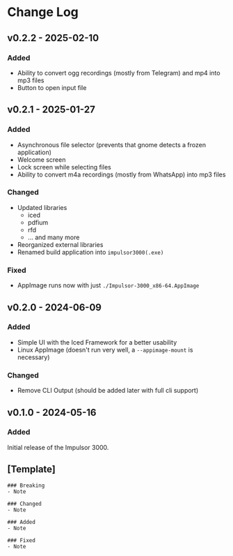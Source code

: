 # Change Log

## v0.2.2 - 2025-02-10

### Added

- Ability to convert ogg recordings (mostly from Telegram) and mp4 into mp3 files
- Button to open input file

## v0.2.1 - 2025-01-27

### Added

- Asynchronous file selector (prevents that gnome detects a frozen application)
- Welcome screen
- Lock screen while selecting files
- Ability to convert m4a recordings (mostly from WhatsApp) into mp3 files

### Changed

- Updated libraries
    - iced
    - pdfium
    - rfd
    - ... and many more
- Reorganized external libraries
- Renamed build application into `impulsor3000(.exe)`

### Fixed

- AppImage runs now with just `./Impulsor-3000_x86-64.AppImage`

## v0.2.0 - 2024-06-09

### Added

- Simple UI with the Iced Framework for a better usability
- Linux AppImage (doesn't run very well, a `--appimage-mount` is necessary)

### Changed

- Remove CLI Output (should be added later with full cli support)

## v0.1.0 - 2024-05-16

### Added
Initial release of the Impulsor 3000.


## [Template]

```
### Breaking
- Note

### Changed
- Note

### Added
- Note

### Fixed
- Note

```